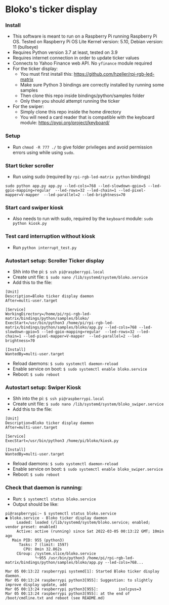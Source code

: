 # Bloko's ticker display

### Install
- This software is meant to run on a Raspberry Pi running Raspberry Pi OS. Tested on Raspberry Pi OS Lite Kernel version: 5.10, Debian version: 11 (bullseye)
- Requires Python version 3.7 at least, tested on 3.9
- Requires internet connection in order to update ticker values
- Connects to Yahoo Finance web API. No `yfinance` module required
- For the ticker display: 
  - You must first install this: https://github.com/hzeller/rpi-rgb-led-matrix
  - Make sure Python 3 bindings are correctly installed by running some samples 
  - Then clone this repo inside bindings/python/samples folder
  - Only then you should attempt running the ticker
- For the swiper:
  - Simply clone this repo inside the home directory
  - You will need a card reader that is compatible with the keyboard module: https://pypi.org/project/keyboard/


### Setup
- Run `chmod -R 777 ./` to give folder privileges and avoid permission errors using while using `sudo`.

### Start ticker scroller
- Run using sudo (required by `rpi-rgb-led-matrix python` bindings)
```
sudo python app.py app.py --led-cols=768 --led-slowdown-gpio=5 --led-gpio-mapping=regular  --led-rows=32 --led-chain=1 --led-pixel-mapper=V-mapper  --led-parallel=2 --led-brightness=70
```

### Start card swiper kiosk
- Also needs to run with sudo, required by the `keyboard` module: `sudo python kiosk.py`

### Test card interruption without kiosk
- Run `python interrupt_test.py`

### Autostart setup: Scroller Ticker display
- Shh into the pi: `$ ssh pi@raspberrypi.local`
- Create unit file: `$ sudo nano /lib/systemd/system/bloko.service`
- Add this to the file: 
```
[Unit]
Description=Bloko ticker display daemon
After=multi-user.target

[Service]
WorkingDirectory=/home/pi/rpi-rgb-led-matrix/bindings/python/samples/bloko/
ExecStart=/usr/bin/python3 /home/pi/rpi-rgb-led-matrix/bindings/python/samples/bloko/app.py --led-cols=768 --led-slowdown-gpio=5 --led-gpio-mapping=regular  --led-rows=32 --led-chain=1 --led-pixel-mapper=V-mapper  --led-parallel=2 --led-brightness=70

[Install]
WantedBy=multi-user.target
```
- Reload daemons: `$ sudo systemctl daemon-reload`
- Enable service on boot: `$ sudo systemctl enable bloko.service`
- Reboot: `$ sudo reboot`

### Autostart setup: Swiper Kiosk
- Shh into the pi: `$ ssh pi@raspberrypi.local`
- Create unit file: `$ sudo nano /lib/systemd/system/bloko_swiper.service`
- Add this to the file: 
```
[Unit]
Description=Bloko ticker display daemon
After=multi-user.target

[Service]
ExecStart=/usr/bin/python3 /home/pi/bloko/kiosk.py

[Install]
WantedBy=multi-user.target
```
- Reload daemons: `$ sudo systemctl daemon-reload`
- Enable service on boot: `$ sudo systemctl enable bloko_swiper.service`
- Reboot: `$ sudo reboot`


### Check that daemon is running: 
- Run: `$ systemctl status bloko.service`
- Output should be like: 
```
pi@raspberrypi:~ $ systemctl status bloko.service
● bloko.service - Bloko ticker display daemon
     Loaded: loaded (/lib/systemd/system/bloko.service; enabled; vendor preset: enabled)
     Active: active (running) since Sat 2022-03-05 00:13:22 GMT; 10min ago
   Main PID: 955 (python3)
      Tasks: 7 (limit: 1597)
        CPU: 8min 32.862s
     CGroup: /system.slice/bloko.service
             └─955 /usr/bin/python3 /home/pi/rpi-rgb-led-matrix/bindings/python/samples/bloko/app.py --led-cols=768...

Mar 05 00:13:22 raspberrypi systemd[1]: Started Bloko ticker display daemon.
Mar 05 00:13:24 raspberrypi python3[955]: Suggestion: to slightly improve display update, add
Mar 05 00:13:24 raspberrypi python3[955]:         isolcpus=3
Mar 05 00:13:24 raspberrypi python3[955]: at the end of /boot/cmdline.txt and reboot (see README.md)
```
